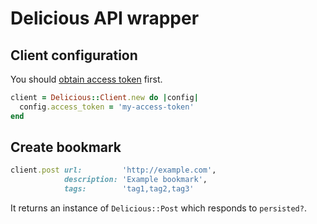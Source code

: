 # Delicious API wrapper

## Client configuration

You should [obtain access token](https://github.com/SciDevs/delicious-api/blob/master/api/oauth.md) first.

```ruby
client = Delicious::Client.new do |config|
  config.access_token = 'my-access-token'
end
```

## Create bookmark

```ruby
client.post url:         'http://example.com',
            description: 'Example bookmark',
            tags:        'tag1,tag2,tag3'
```

It returns an instance of `Delicious::Post` which responds to `persisted?`.

